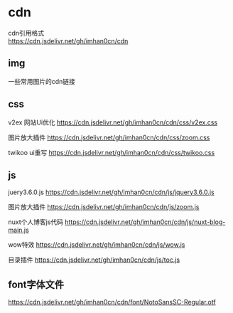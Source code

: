 # cdn

cdn引用格式  
https://cdn.jsdelivr.net/gh/imhan0cn/cdn

## img

一些常用图片的cdn链接

## css

v2ex 网站Ui优化 https://cdn.jsdelivr.net/gh/imhan0cn/cdn/css/v2ex.css

图片放大插件 https://cdn.jsdelivr.net/gh/imhan0cn/cdn/css/zoom.css

twikoo ui重写 https://cdn.jsdelivr.net/gh/imhan0cn/cdn/css/twikoo.css

## js

juery3.6.0.js https://cdn.jsdelivr.net/gh/imhan0cn/cdn/js/jquery3.6.0.js

图片放大插件 https://cdn.jsdelivr.net/gh/imhan0cn/cdn/js/zoom.js

nuxt个人博客js代码 https://cdn.jsdelivr.net/gh/imhan0cn/cdn/js/nuxt-blog-main.js

wow特效 https://cdn.jsdelivr.net/gh/imhan0cn/cdn/js/wow.js

目录插件 https://cdn.jsdelivr.net/gh/imhan0cn/cdn/js/toc.js

## font字体文件

https://cdn.jsdelivr.net/gh/imhan0cn/cdn/font/NotoSansSC-Regular.otf
